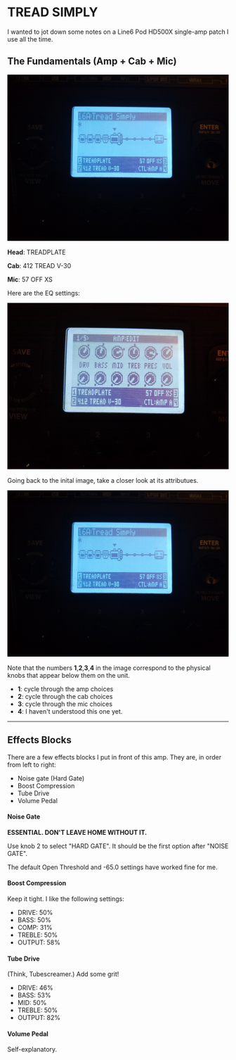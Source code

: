 # TREAD SIMPLY #

I wanted to jot down some notes on a Line6 Pod HD500X single-amp patch I use all the time.

## The Fundamentals (Amp + Cab + Mic) ##

![Patch image](https://raw.githubusercontent.com/joedougherty/writing/drafts/assets/head.jpg)


**Head**:   TREADPLATE

**Cab**:    412 TREAD V-30

**Mic**:    57 OFF XS 


Here are the EQ settings:


![Patch image](https://raw.githubusercontent.com/joedougherty/writing/drafts/assets/eq.jpg)


Going back to the inital image, take a closer look at its attributues.


![Patch image](https://raw.githubusercontent.com/joedougherty/writing/drafts/assets/head.jpg)


Note that the numbers **1**,**2**,**3**,**4** in the image correspond to the physical knobs that appear below them on the unit.


* **1**: cycle through the amp choices
* **2**: cycle through the cab choices
* **3**: cycle through the mic choices
* **4**: I haven't understood this one yet.

---

## Effects Blocks ##

There are a few effects blocks I put in front of this amp. They are, in order from left to right:

* Noise gate (Hard Gate)
* Boost Compression 
* Tube Drive
* Volume Pedal


#### Noise Gate ####

**ESSENTIAL. DON'T LEAVE HOME WITHOUT IT.**

Use knob 2 to select "HARD GATE". It should be the first option after "NOISE GATE". 

The default Open Threshold and -65.0 settings have worked fine for me.


#### Boost Compression ####

Keep it tight. I like the following settings:

* DRIVE:    50%
* BASS:     50%
* COMP:     31%
* TREBLE:   50%
* OUTPUT:   58%


#### Tube Drive ####

(Think, Tubescreamer.) Add some grit!


* DRIVE:    46%
* BASS:     53%
* MID:      50%
* TREBLE:   50%
* OUTPUT:   82%


#### Volume Pedal ####

Self-explanatory.
